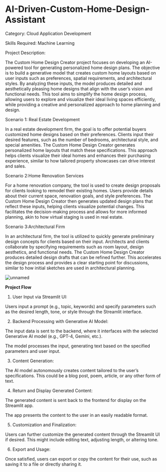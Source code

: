 # AI-Driven-Custom-Home-Design-Assistant
Category: Cloud Application Development

Skills Required: Machine Learning

Project Description:

The Custom Home Design Creator project focuses on developing an AI-powered tool for generating personalized home design plans. The objective is to build a generative model that creates custom home layouts based on user inputs such as preferences, spatial requirements, and architectural styles. By analyzing these inputs, the model produces detailed and aesthetically pleasing home designs that align with the user’s vision and functional needs. This tool aims to simplify the home design process, allowing users to explore and visualize their ideal living spaces efficiently, while providing a creative and personalized approach to home planning and design.



Scenario 1: Real Estate Development

In a real estate development firm, the goal is to offer potential buyers customized home designs based on their preferences. Clients input their desired features, such as the number of bedrooms, architectural style, and special amenities. The Custom Home Design Creator generates personalized home layouts that match these specifications. This approach helps clients visualize their ideal homes and enhances their purchasing experience, similar to how tailored property showcases can drive interest and sales.



Scenario 2:Home Renovation Services

For a home renovation company, the tool is used to create design proposals for clients looking to remodel their existing homes. Users provide details about their current space, renovation goals, and style preferences. The Custom Home Design Creator then generates updated design plans that reflect these inputs, helping clients visualize potential changes. This facilitates the decision-making process and allows for more informed planning, akin to how virtual staging is used in real estate.



Scenario 3:Architectural Firm

In an architectural firm, the tool is utilized to quickly generate preliminary design concepts for clients based on their input. Architects and clients collaborate by specifying requirements such as room layout, design aesthetics, and functional needs. The Custom Home Design Creator produces detailed design drafts that can be refined further. This accelerates the design process
 and provides a clear starting point for discussions, similar to how initial sketches are used in architectural planning.

 
![unnamed](https://github.com/user-attachments/assets/e3f33b94-fd4f-4805-9901-1ea49f4a017f)


**Project Flow**
1. User Input via Streamlit UI:

Users input a prompt (e.g., topic, keywords) and specify parameters such as the desired length, tone, or style through the Streamlit interface.

2. Backend Processing with Generative AI Model:

The input data is sent to the backend, where it interfaces with the selected Generative AI model (e.g., GPT-4, Gemini, etc.).

The model processes the input, generating text based on the specified parameters and user input.

3. Content Generation:

The AI model autonomously creates content tailored to the user’s specifications. This could be a blog post, poem, article, or any other form of text.

4. Return and Display Generated Content:

The generated content is sent back to the frontend for display on the Streamlit app.

The app presents the content to the user in an easily readable format.

5. Customization and Finalization:

Users can further customize the generated content through the Streamlit UI if desired. This might include editing text, adjusting length, or altering tone.

6. Export and Usage:


Once satisfied, users can export or copy the content for their use, such as saving it to a file or directly sharing it.


